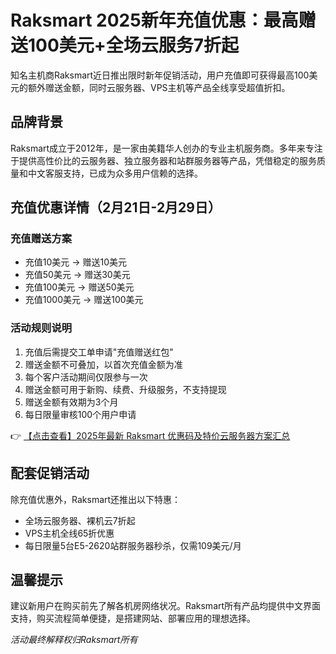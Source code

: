 # Raksmart 2025新年充值优惠：最高赠送100美元+全场云服务7折起

知名主机商Raksmart近日推出限时新年促销活动，用户充值即可获得最高100美元的额外赠送金额，同时云服务器、VPS主机等产品全线享受超值折扣。

## 品牌背景

Raksmart成立于2012年，是一家由美籍华人创办的专业主机服务商。多年来专注于提供高性价比的云服务器、独立服务器和站群服务器等产品，凭借稳定的服务质量和中文客服支持，已成为众多用户信赖的选择。

## 充值优惠详情（2月21日-2月29日）

### 充值赠送方案
- 充值10美元 → 赠送10美元
- 充值50美元 → 赠送30美元
- 充值100美元 → 赠送50美元
- 充值1000美元 → 赠送100美元

### 活动规则说明
1. 充值后需提交工单申请"充值赠送红包"
2. 赠送金额不可叠加，以首次充值金额为准
3. 每个客户活动期间仅限参与一次
4. 赠送金额可用于新购、续费、升级服务，不支持提现
5. 赠送金额有效期为3个月
6. 每日限量审核100个用户申请

👉 [【点击查看】2025年最新 Raksmart 优惠码及特价云服务器方案汇总](https://bit.ly/raksmart)

## 配套促销活动

除充值优惠外，Raksmart还推出以下特惠：
- 全场云服务器、裸机云7折起
- VPS主机全线65折优惠
- 每日限量5台E5-2620站群服务器秒杀，仅需109美元/月

## 温馨提示

建议新用户在购买前先了解各机房网络状况。Raksmart所有产品均提供中文界面支持，购买流程简单便捷，是搭建网站、部署应用的理想选择。

*活动最终解释权归Raksmart所有*